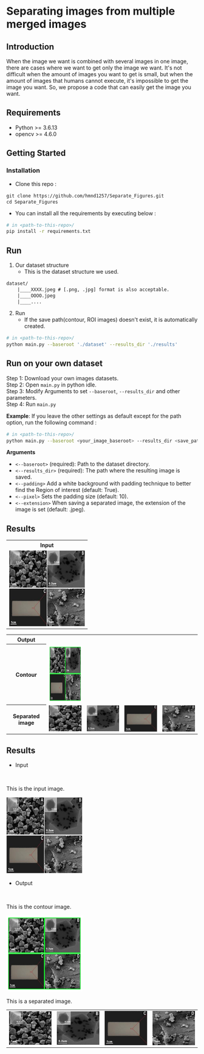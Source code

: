 # Separating images from multiple merged images

## Introduction
When the image we want is combined with several images in one image, there are cases where we want to get only the image we want.
It's not difficult when the amount of images you want to get is small, but when the amount of images that humans cannot execute, it's impossible to get the image you want.
So, we propose a code that can easily get the image you want.

## Requirements
* Python >= 3.6.13
* opencv >= 4.6.0



## Getting Started

### Installation
* Clone this repo :
```
git clone https://github.com/hmnd1257/Separate_Figures.git
cd Separate_Figures
```
* You can install all the requirements by executing below :

```sh
# in <path-to-this-repo>/
pip install -r requirements.txt
```
## Run
1. Our dataset structure
    * This is the dataset structure we used.
```
dataset/
    |____XXXX.jpeg # [.png, .jpg] format is also acceptable.
    |____OOOO.jpeg 
    |____....
```
2. Run
    * If the save path(contour, ROI images) doesn't exist, it is automatically created.
```bash
# in <path-to-this-repo>/
python main.py --baseroot './dataset' --results_dir './results'
```

## Run on your own dataset
Step 1: Download your own images datasets.<br />
Step 2: Open `main.py` in python idle.<br />
Step 3: Modify Arguments to set `--baseroot`, `--results_dir` and other parameters.<br />
Step 4: Run `main.py`


**Example**: If you leave the other settings as default except for the path option, run the following command :
```bash
# in <path-to-this-repo>/
python main.py --baseroot <your_image_baseroot> --results_dir <save_path>
```

**Arguments**
* `<--baseroot>` (required): Path to the dataset directory.
* `<--results_dir>` (required): The path where the resulting image is saved.
* `<--padding>` Add a white background with padding technique to better find the Region of interest (default: True).
* `<--pixel>` Sets the padding size (default: 10).
* `<--extension>` When saving a separated image, the extension of the image is set (default: .jpeg).

## Results
<table style="float:center">
 <tr>
 <th><B>Input</B></th>
 </tr>
  <td>
   <img src='./images/sample.jpeg' width="200" height="200"></td>
  </td>
</table>

<table style="float:center">
 <tr>
 <th><B>Output</B></th>
 </tr>

 <tr>
  <th>
  <B>Contour</B>
  </th>
  <td>
  <img src='./images/sample_contour.jpeg' width="190" height="150">
  </td>
 </tr>
  <th>
  <B>Separated image</B>
  </th>
  <td>
  <img src='./images/sample_results_1.jpeg'>
  </td>
  <td>
   <img src='./images/sample_results_2.jpeg'>
  </td>
  <td>
   <img src='./images/sample_results_3.jpeg'>
  </td>
  <td>
   <img src='./images/sample_results_4.jpeg'>
  </td>
</table>

## Results

* Input
<br>

This is the input image.
<tr>
<td><img src='./images/sample.jpeg' width="200" height="200"></td>
</tr>

* Output
<br>

This is the contour image.
<br>
<tr>
<td><img src='./images/sample_contour.jpeg' width="200" height="200"></td>
</tr>

This is a separated image.
<table style="float:center">
<tr>
<td><img src='./images/sample_results_1.jpeg'></td>
<td><img src='./images/sample_results_2.jpeg'></td>
<td><img src='./images/sample_results_3.jpeg'></td>
<td><img src='./images/sample_results_4.jpeg'></td>
</tr>
</table>




